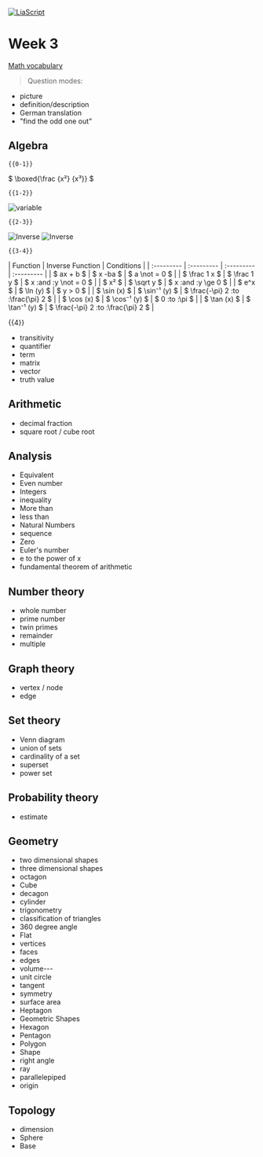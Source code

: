 <!--
author:   Dr. Mark Jacob
email: mark.jacob@iuz.tu-freiberg.de
version:  0.0.1
language: en
narrator: UK English Female
comment: Content of week 3 WS 2023/2024
icon: https://upload.wikimedia.org/wikipedia/commons/thumb/e/e8/TUBAF_Logo.svg/800px-TUBAF_Logo.svg.png
-->

[![LiaScript](https://raw.githubusercontent.com/LiaScript/LiaScript/master/badges/course.svg)](https://liascript.github.io/course/?https://github.com/TUBAF-IUZ-LiaScript/EF_Maths_23/blob/main/Maths_week_3.md)

# Week 3

[Math vocabulary](https://www.splashlearn.com/math-vocabulary/#)

> Question modes:

- picture
- definition/description
- German translation
- "find the odd one out"

## Algebra

    {{0-1}}
$ \boxed{\frac {x²} {x³}} $

    {{1-2}}
![variable](https://www.splashlearn.com/math-vocabulary/wp-content/uploads/2022/05/Variable-1.png)

    {{2-3}}
![Inverse](https://cdn-skill.splashmath.com/panel-uploads/GlossaryTerm/faf9fe3658f5444ebadc26b013c5aab9/1564737465_1-01.png)
![Inverse](https://cdn-skill.splashmath.com/panel-uploads/GlossaryTerm/faf9fe3658f5444ebadc26b013c5aab9/1639731640_final_new_inverse-2.png)

    {{3-4}}
| Function   | Inverse Function   | Conditions   |
| :--------- | :--------- | :--------- | :--------- |
| $ ax + b $     | $ x -ba $ | $ a \not = 0 $ |
| $ \frac 1 x $     | $ \frac 1 y $ | $ x \:and \:y \not = 0 $ | 
| $ x² $     | $ \sqrt y $ | $ x \:and \:y \ge 0 $ | 
| $ e^x $     | $ \ln (y) $ | $ y > 0 $ |
| $ \sin (x) $     | $ \sin⁻¹ (y) $ | $ \frac{-\pi} 2 \:to \:\frac{\pi} 2  $ |
| $ \cos (x) $     | $ \cos⁻¹ (y) $ | $ 0 \:to \:\pi $ |
| $ \tan (x) $     | $ \tan⁻¹ (y) $ | $ \frac{-\pi} 2 \:to \:\frac{\pi} 2  $ |

{{4}}
- transitivity 
- quantifier
- term
- matrix 
- vector
- truth value
## Arithmetic
- decimal fraction
- square root / cube root
## Analysis
- Equivalent
- Even number 
- Integers 
- inequality
- More than 
- less than
- Natural Numbers 
- sequence
- Zero 
- Euler's number
- e to the power of x
- fundamental theorem of arithmetic
## Number theory
- whole number
- prime number
- twin primes
- remainder 
- multiple
## Graph theory
- vertex / node
- edge
## Set theory
- Venn diagram
- union of sets
- cardinality of a set
- superset
- power set   
## Probability theory
- estimate
## Geometry
- two dimensional shapes
- three dimensional shapes
- octagon
- Cube
- decagon
- cylinder
- trigonometry
- classification of triangles
- 360 degree angle
- Flat 
- vertices
- faces
- edges
- volume---
- unit circle
- tangent
- symmetry
- surface area
- Heptagon 
- Geometric Shapes 
- Hexagon 
- Pentagon 
- Polygon  
- Shape
- right angle
- ray 
- parallelepiped
- origin
## Topology 
- dimension
- Sphere
- Base